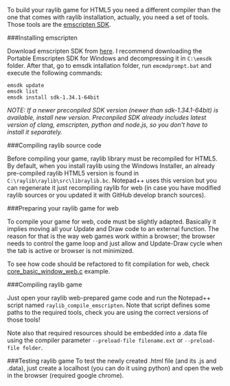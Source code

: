 To build your raylib game for HTML5 you need a different compiler than the one that comes with raylib installation, actually, you need a set of tools. Those tools are the [emscripten SDK](http://kripken.github.io/emscripten-site/).

###Installing emscripten

Download emscripten SDK from [here](http://kripken.github.io/emscripten-site/docs/getting_started/downloads.html). I recommend downloading the Portable Emscripten SDK for Windows and decompressing it in `C:\emsdk` folder. After that, go to emsdk intallation folder, run `emcmdprompt.bat` and execute the following commands:

    emsdk update
    emsdk list
    emsdk install sdk-1.34.1-64bit

_NOTE: If a newer preconpiled SDK version (newer than sdk-1.34.1-64bit) is available, install new version. Preconpiled SDK already includes latest version of clang, emscripten, python and node.js, so you don't have to install it separately._

###Compiling raylib source code

Before compiling your game, raylib library must be recompiled for HTML5. By default, when you install raylib using the Windows Installer, an already pre-compiled raylib HTML5 version is found in `C:\raylib\raylib\src\libraylib.bc`. Notepad++ uses this version but you can regenerate it just recompiling raylib for web (in case you have modified raylib sources or you updated it with GitHub develop branch sources).

###Preparing your raylib game for web

To compile your game for web, code must be slightly adapted. Basically it implies moving all your Update and Draw code to an external function. The reason for that is the way web games work within a browser; the browser needs to control the game loop and just allow and Update-Draw cycle when the tab is active or browser is not minimized. 

To see how code should be refactored to fit compilation for web, check [core_basic_window_web.c](https://github.com/raysan5/raylib/blob/master/examples/core_basic_window_web.c) example.

###Compiling raylib game

Just open your raylib web-prepared game code and run the Notepad++ script named `raylib_compile_emscripten`. Note that script defines some paths to the required tools, check you are using the correct versions of those tools!

Note also that required resources should be embedded into a .data file using the compiler parameter `--preload-file filename.ext` or `--preload-file folder`.

###Testing raylib game
To test the newly created .html file (and its .js and .data), just create a localhost (you can do it using python) and open the web in the browser (required google chrome).